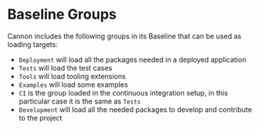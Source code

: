 # Baseline Groups

Cannon includes the following groups in its Baseline that can be used as
loading targets:

- `Deployment` will load all the packages needed in a deployed application
- `Tests` will load the test cases
- `Tools` will load tooling extensions
- `Examples` will load some examples
- `CI` is the group loaded in the continuous integration setup, in this
  particular case it is the same as `Tests`
- `Development` will load all the needed packages to develop and contribute to
   the project
